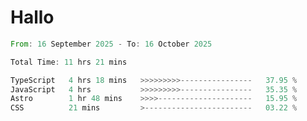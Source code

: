 # Hallo
<!--START_SECTION:waka-->

```rust
From: 16 September 2025 - To: 16 October 2025

Total Time: 11 hrs 21 mins

TypeScript   4 hrs 18 mins   >>>>>>>>>----------------   37.95 %
JavaScript   4 hrs           >>>>>>>>>----------------   35.35 %
Astro        1 hr 48 mins    >>>>---------------------   15.95 %
CSS          21 mins         >------------------------   03.22 %
```

<!--END_SECTION:waka-->
